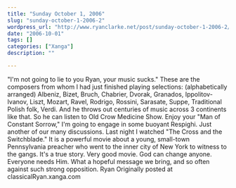 ```yaml
---
title: "Sunday October 1, 2006"
slug: "sunday-october-1-2006-2"
wordpress_url: "http://www.ryanclarke.net/post/sunday-october-1-2006-2/"
date: "2006-10-01"
tags: []
categories: ["Xanga"]
description: ""

---
```


"I'm not going to lie to you Ryan, your music sucks."
These are the composers from whom I had just finished playing selections: (alphabetically arranged) Albeniz, Bizet, Bruch, Chabrier, Dvorak, Granados, Ippolitov-Ivanov, Liszt, Mozart, Ravel, Rodrigo, Rossini, Sarasate, Suppe, Traditional Polish folk, Verdi.
And he throws out centuries of music across 3 continents like that. So he can listen to Old Crow Medicine Show. Enjoy your "Man of Constant Sorrow," I'm going to engage in some buoyant Respighi. Just another of our many discussions.
Last night I watched "The Cross and the Switchblade." It is a powerful movie about a young, small-town Pennsylvania preacher who went to the inner city of New York to witness to the gangs. It's a true story. Very good movie. God can change anyone. Everyone needs Him. What a hopeful message we bring, and so often against such strong opposition.
Ryan
Originally posted at classicalRyan.xanga.com
